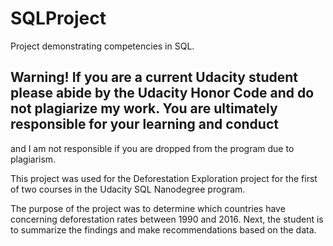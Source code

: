 # SQLProject
Project demonstrating competencies in SQL.

## Warning! If you are a current Udacity student please abide by the Udacity Honor Code and do not plagiarize my work. You are ultimately responsible for your learning and conduct 
and I am not responsible if you are dropped from the program due to plagiarism.

This project was used for the Deforestation Exploration project for the first of two courses in the Udacity SQL Nanodegree program.

The purpose of the project was to determine which countries have concerning deforestation rates between 1990 and 2016. Next, the student is to summarize the findings and make 
recommendations based on the data.


